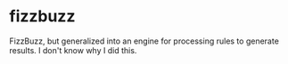 # fizzbuzz

FizzBuzz, but generalized into an engine for processing rules to generate
results. I don't know why I did this.
